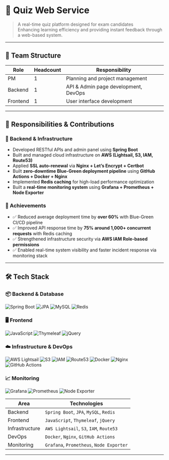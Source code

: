 # 🧠 Quiz Web Service

> A real-time quiz platform designed for exam candidates  
> Enhancing learning efficiency and providing instant feedback through a web-based system.

---

## 👥 Team Structure

| Role        | Headcount | Responsibility                       |
|-------------|-----------|--------------------------------------|
| PM          | 1         | Planning and project management      |
| Backend     | 1         | API & Admin page development, DevOps |
| Frontend    | 1         | User interface development           |

---

## 🧩 Responsibilities & Contributions

### 🔧 Backend & Infrastructure

- Developed RESTful APIs and admin panel using **Spring Boot**
- Built and managed cloud infrastructure on **AWS (Lightsail, S3, IAM, Route53)**
- Applied **SSL auto-renewal** via **Nginx + Let’s Encrypt + Certbot**
- Built **zero-downtime Blue-Green deployment pipeline** using **GitHub Actions + Docker + Nginx**
- Implemented **Redis caching** for high-load performance optimization
- Built a **real-time monitoring system** using **Grafana + Prometheus + Node Exporter**

### 🚀 Achievements

- ✅ Reduced average deployment time by **over 60%** with Blue-Green CI/CD pipeline  
- ✅ Improved API response time by **75% around 1,000+ concurrent requests** with Redis caching  
- ✅ Strengthened infrastructure security via **AWS IAM Role-based permissions**  
- ✅ Enabled real-time system visibility and faster incident response via monitoring stack  

---

## 🛠️ Tech Stack

### 📦 Backend & Database

![Spring Boot](https://img.shields.io/badge/Spring%20Boot-6DB33F?style=flat-square&logo=spring-boot&logoColor=white)
![JPA](https://img.shields.io/badge/JPA-59666C?style=flat-square)
![MySQL](https://img.shields.io/badge/MySQL-4479A1?style=flat-square&logo=mysql&logoColor=white)
![Redis](https://img.shields.io/badge/Redis-DC382D?style=flat-square&logo=redis&logoColor=white)

### 🖥 Frontend

![JavaScript](https://img.shields.io/badge/JavaScript-F7DF1E?style=flat-square&logo=javascript&logoColor=black)
![Thymeleaf](https://img.shields.io/badge/Thymeleaf-005F0F?style=flat-square)
![jQuery](https://img.shields.io/badge/jQuery-0769AD?style=flat-square&logo=jquery&logoColor=white)

### ☁️ Infrastructure & DevOps

![AWS Lightsail](https://img.shields.io/badge/AWS%20Lightsail-FF9900?style=flat-square&logo=amazon-aws&logoColor=white)
![S3](https://img.shields.io/badge/AWS%20S3-569A31?style=flat-square&logo=amazon-s3&logoColor=white)
![IAM](https://img.shields.io/badge/AWS%20IAM-232F3E?style=flat-square&logo=amazon-aws&logoColor=white)
![Route53](https://img.shields.io/badge/Route%2053-232F3E?style=flat-square&logo=amazon-aws&logoColor=white)
![Docker](https://img.shields.io/badge/Docker-2496ED?style=flat-square&logo=docker&logoColor=white)
![Nginx](https://img.shields.io/badge/Nginx-009639?style=flat-square&logo=nginx&logoColor=white)
![GitHub Actions](https://img.shields.io/badge/GitHub%20Actions-2088FF?style=flat-square&logo=github-actions&logoColor=white)

### 📈 Monitoring

![Grafana](https://img.shields.io/badge/Grafana-F46800?style=flat-square&logo=grafana&logoColor=white)
![Prometheus](https://img.shields.io/badge/Prometheus-E6522C?style=flat-square&logo=prometheus&logoColor=white)
![Node Exporter](https://img.shields.io/badge/Node%20Exporter-777777?style=flat-square)

| Area         | Technologies |
|--------------|--------------|
| Backend      | `Spring Boot`, `JPA`, `MySQL`, `Redis` |
| Frontend     | `JavaScript`, `Thymeleaf`, `jQuery` |
| Infrastructure | `AWS Lightsail`, `S3`, `IAM`, `Route53` |
| DevOps       | `Docker`, `Nginx`, `GitHub Actions` |
| Monitoring   | `Grafana`, `Prometheus`, `Node Exporter` |

---
